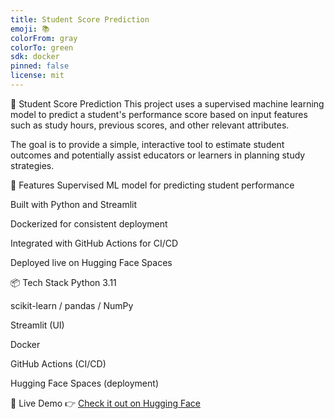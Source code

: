 ```yaml
---
title: Student Score Prediction
emoji: 📚
colorFrom: gray
colorTo: green
sdk: docker
pinned: false
license: mit
---
```



🧠 Student Score Prediction
This project uses a supervised machine learning model to predict a student's performance score based on input features such as study hours, previous scores, and other relevant attributes.

The goal is to provide a simple, interactive tool to estimate student outcomes and potentially assist educators or learners in planning study strategies.

🚀 Features
Supervised ML model for predicting student performance

Built with Python and Streamlit

Dockerized for consistent deployment

Integrated with GitHub Actions for CI/CD

Deployed live on Hugging Face Spaces

📦 Tech Stack
Python 3.11

scikit-learn / pandas / NumPy

Streamlit (UI)

Docker

GitHub Actions (CI/CD)

Hugging Face Spaces (deployment)

📌 Live Demo
👉 [Check it out on Hugging Face]([url](https://huggingface.co/spaces/Kamaleshbaskaran/student-score-prediction))

